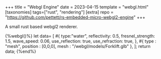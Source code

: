 +++
title = "Webgl Engine"
date = 2023-04-15
template = "webgl.html" 
[taxonomies]
tags=["rust", "rendering"]
[extra]
repo = "https://github.com/pettett/rs-embedded-micro-webgl2-engine"
+++

A small rust based webgl2 renderer.

<!-- more -->
{%webgl()%}
let data= [
	#{
		type:"water",
		reflectivity: 0.5,
		fresnel_strength: 1.5,
		wave_speed: 0.06,
		use_reflection: true,
		use_refraction: true,
	},
	#{
		type : "mesh",
		position : [0,0,0],
		mesh : "/webgl/models/Forklift.glb"
	},
];
return data;
{%end%}
